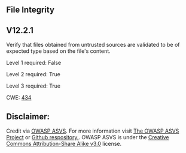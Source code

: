 ##  File Integrity

## V12.2.1

Verify that files obtained from untrusted sources are validated to be of expected type based on the file's content.

Level 1 required: False

Level 2 required: True

Level 3 required: True

CWE: [434](https://cwe.mitre.org/data/definitions/434)



## Disclaimer:

Credit via [OWASP ASVS](https://owasp.org/www-project-application-security-verification-standard/). For more information visit [The OWASP ASVS Project](https://owasp.org/www-project-application-security-verification-standard/) or [Github respository.](https://github.com/OWASP/ASVS). OWASP ASVS is under the [Creative Commons Attribution-Share Alike v3.0](https://creativecommons.org/licenses/by-sa/3.0/) license.

